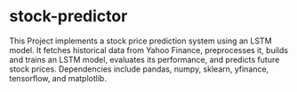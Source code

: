 # stock-predictor
This Project implements a stock price prediction system using an LSTM model. It fetches historical data from Yahoo Finance, preprocesses it, builds and trains an LSTM model, evaluates its performance, and predicts future stock prices. Dependencies include pandas, numpy, sklearn, yfinance, tensorflow, and matplotlib.
